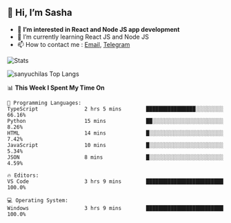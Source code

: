 ## 👋 Hi, I’m Sasha

- 👀 **I’m interested in React and Node JS app development** 
- 🌱 I’m currently learning React JS and Node JS
- 📫 How to contact me : [Email](mailto:sanyuchilas@gmail.com), [Telegram](https://t.me/sanyuchilas)

![Stats](https://github-readme-stats.vercel.app/api?username=sanyuchilas&show_icons=true&theme=react&hide=issues&count_private=true&layout=compact)

![sanyuchilas Top Langs](https://github-readme-stats.vercel.app/api/top-langs/?username=sanyuchilas&theme=react&hide_border=true&include_all_commits=true&count_private=true)

<!--START_SECTION:waka-->
📊 **This Week I Spent My Time On** 

```text
💬 Programming Languages: 
TypeScript               2 hrs 5 mins        ████████████████░░░░░░░░░   66.16% 
Python                   15 mins             ██░░░░░░░░░░░░░░░░░░░░░░░   8.26% 
HTML                     14 mins             █░░░░░░░░░░░░░░░░░░░░░░░░   7.42% 
JavaScript               10 mins             █░░░░░░░░░░░░░░░░░░░░░░░░   5.34% 
JSON                     8 mins              █░░░░░░░░░░░░░░░░░░░░░░░░   4.59%

🔥 Editors: 
VS Code                  3 hrs 9 mins        █████████████████████████   100.0%

💻 Operating System: 
Windows                  3 hrs 9 mins        █████████████████████████   100.0%

```


<!--END_SECTION:waka-->
